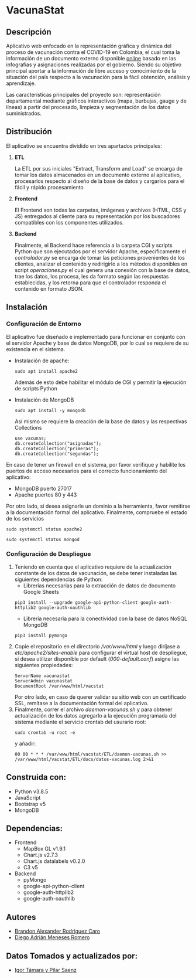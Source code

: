 # VacunaStat

## Descripción

Aplicativo web enfocado en la representación gráfica y dinámica del proceso de vacunación contra el COVID-19 en Colombia, el cual toma la información de un documento externo disponible [online](https://docs.google.com/spreadsheets/d/1z2KYfMvDMLHb3f1xQMDHM5Q9ll_vIwe764XBBQF7P2E/edit#gid=0) basado en las infografías y asignaciones realizadas por el gobierno. Siendo su objetivo principal aportar a la información de libre acceso y conocimiento de la situación del país respecto a la vacunación para la fácil obtención, análisis y aprendizaje.

Las características principales del proyecto son: representación departamental mediante gráficos interactivos (mapa, burbujas, gauge y de líneas) a partir del procesado, limpieza y segmentación de los datos suministrados.

## Distribución

El aplicativo se encuentra dividido en tres apartados principales:

1. **ETL**

   La ETL por sus iniciales "Extract, Transform and Load" se encarga de tomar los datos almacenados en un documento externo al aplicativo, procesarlos respecto al diseño de la base de datos y cargarlos para el fácil y rápido procesamiento

2. **Frontend**

   El Frontend son todas las carpetas, imágenes y archivos (HTML, CSS y JS) entregados al cliente para su representación por los buscadores compatibles con los componentes utilizados.

3. **Backend**

   Finalmente, el Backend hace referencia a la carpeta CGI y scripts Python que son ejecutados por el servidor Apache, específicamente el _controlador.py_ se encarga de tomar las peticiones provenientes de los clientes, analizar el contenido y redirigirlo a los métodos disponibles en script _operaciones.py_ el cual genera una conexión con la base de datos, trae los datos, los procesa, les da formato según las respuestas establecidas, y los retorna para que el controlador responda el contenido en formato JSON.

## Instalación

### Configuración de Entorno

El aplicativo fue diseñado e implementado para funcionar en conjunto con el servidor Apache y base de datos MongoDB, por lo cual se requiere de su existencia en el sistema.

- Instalación de apache:

  ```console
  sudo apt install apache2
  ```

  Además de esto debe habilitar el módulo de CGI y permitir la ejecución de scripts Python

- Instalación de MongoDB
  ```console
  sudo apt install -y mongodb
  ```
  Así mismo se requiere la creación de la base de datos y las respectivas Collections
  ```
  use vacunas;
  db.createCollection("asignadas");
  db.createCollection("primeras");
  db.createCollection("segundas");
  ```

En caso de tener un firewall en el sistema, por favor verifique y habilite los puertos de acceso necesarios para el correcto funcionamiento del aplicativo:

- MongoDB puerto 27017
- Apache puertos 80 y 443

Por otro lado, si desea asignarle un dominio a la herramienta, favor remitirse a la documentación formal del aplicativo. Finalmente, compruebe el estado de los servicios

```console
sudo systemctl status apache2
```

```console
sudo systemctl status mongod
```

### Configuración de Despliegue

1. Teniendo en cuenta que el aplicativo requiere de la actualización constante de los datos de vacunación, se debe tener instaladas las siguientes dependencias de Python:
   - Librerías necesarias para la extracción de datos de documento Google Sheets
   ```console
   pip3 install --upgrade google-api-python-client google-auth-httplib2 google-auth-oauthlib
   ```
   - Librería necesaria para la conectividad con la base de datos NoSQL MongoDB
   ```console
   pip3 install pymongo
   ```
2. Copie el repositorio en el directorio _/var/www/html_ y luego diríjase a _etc/apache2/sites-enable_ para configurar el virtual host de despliegue, si desea utilizar disponible por default (_000-default.conf_) asigne las siguientes propiedades:
   ```console
   ServerName vacunastat
   ServerAdmin vacunastat
   DocumentRoot /var/www/html/vacstat
   ```
   Por otro lado, en caso de querer validar su sitio web con un certificado SSL, remítase a la documentación formal del aplicativo.
3. Finalmente, correr el archivo _daemon-vacunas.sh_ y para obtener actualización de los datos agregarlo a la ejecución programada del sistema mediante el servicio crontab del usurario root:
   ```console
   sudo crontab -u root -e
   ```
   y añadir:
   ```console
   00 00 * * * /var/www/html/vacstat/ETL/daemon-vacunas.sh >> /var/www/html/vacstat/ETL/docs/datos-vacunas.log 2>&1
   ```

## Construida con:

- Python v3.8.5
- JavaScript
- Bootstrap v5
- MongoDB

## Dependencias:

- Frontend
  - MapBox GL v1.9.1
  - Chart.js v2.7.3
  - Chart.js datalabels v0.2.0
  - C3 v5
- Backend
  - pyMongo
  - google-api-python-client
  - google-auth-httplib2
  - google-auth-oauthlib

## Autores

- [Brandon Alexander Rodríguez Caro](https://github.com/BrandonRodriguezC)
- [Diego Adrián Meneses Romero](https://github.com/Diego-AdMeRo)

## Datos Tomados y actualizados por:

- [Igor Támara y Pilar Saenz](https://docs.google.com/spreadsheets/d/1z2KYfMvDMLHb3f1xQMDHM5Q9ll_vIwe764XBBQF7P2E/edit#gid=0)
